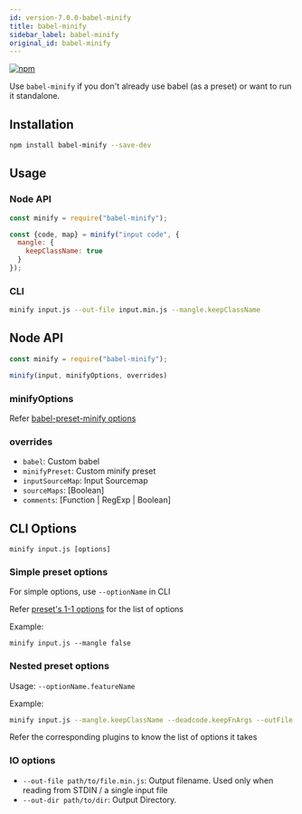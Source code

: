 ```yaml
---
id: version-7.0.0-babel-minify
title: babel-minify
sidebar_label: babel-minify
original_id: babel-minify
---
```


[![npm](https://img.shields.io/npm/v/babel-minify.svg?maxAge=2592000)](https://www.npmjs.com/package/babel-minify)

Use `babel-minify` if you don't already use babel (as a preset) or want to run it standalone.

## Installation

```sh
npm install babel-minify --save-dev
```

## Usage

### Node API

```js
const minify = require("babel-minify");

const {code, map} = minify("input code", {
  mangle: {
    keepClassName: true
  }
});
```

### CLI

```sh
minify input.js --out-file input.min.js --mangle.keepClassName
```

## Node API

```js
const minify = require("babel-minify");

minify(input, minifyOptions, overrides)
```

### minifyOptions

Refer [babel-preset-minify options](https://github.com/babel/minify/tree/master/packages/babel-preset-minify#options)

### overrides

+ `babel`: Custom babel
+ `minifyPreset`: Custom minify preset
+ `inputSourceMap`: Input Sourcemap
+ `sourceMaps`: [Boolean]
+ `comments`: [Function | RegExp | Boolean]

## CLI Options

```
minify input.js [options]
```

### Simple preset options

For simple options, use `--optionName` in CLI

Refer [preset's 1-1 options](https://github.com/babel/minify/tree/master/packages/babel-preset-minify#1-1-mapping-with-plugin) for the list of options

Example:

```
minify input.js --mangle false
```

### Nested preset options

Usage: `--optionName.featureName`

Example:

```sh
minify input.js --mangle.keepClassName --deadcode.keepFnArgs --outFile input.min.js
```

Refer the corresponding plugins to know the list of options it takes

### IO options

+ `--out-file path/to/file.min.js`: Output filename. Used only when reading from STDIN / a single input file
+ `--out-dir path/to/dir`: Output Directory.

